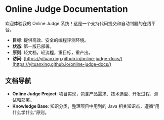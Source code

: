# Online Judge Documentation

欢迎体验我的 Online Judge 系统！这是一个支持代码提交和自动判题的在线平台。

- **目标**: 提供高效、安全的编程评测环境。
- **状态**: 第一版已部署。
- **原则**: 轻文档，轻流程，重目标，重产出。
- **访问**: [https://yituanxing.github.io/online-judge-docs/](https://yituanxing.github.io/online-judge-docs/)

## 文档导航
- **Online Judge Project**: 项目实现，包含产品需求、技术选型、开发过程、测试和部署。
- **Knowledge Base**: 知识分类，整理项目中用到的 Java 相关知识点，遵循“用什么学什么”原则。